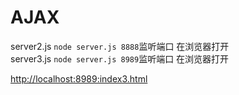 # AJAX
server2.js `node server.js 8888`监听端口 在浏览器打开  
server3.js `node server.js 8989`监听端口 在浏览器打开

[http://localhost:8989:index3.html](http://localhost:8989:index3.html)
